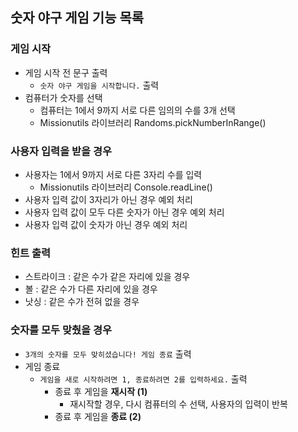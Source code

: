 ## 숫자 야구 게임 기능 목록
### 게임 시작
- 게임 시작 전 문구 출력
  - `숫자 야구 게임을 시작합니다.` 출력
- 컴퓨터가 숫자를 선택
  - 컴퓨터는 1에서 9까지 서로 다른 임의의 수를 3개 선택
  - Missionutils 라이브러리 Randoms.pickNumberInRange()

### 사용자 입력을 받을 경우
- 사용자는 1에서 9까지 서로 다른 3자리 수를 입력
  - Missionutils 라이브러리 Console.readLine()
- 사용자 입력 값이 3자리가 아닌 경우 예외 처리
- 사용자 입력 값이 모두 다른 숫자가 아닌 경우 예외 처리
- 사용자 입력 값이 숫자가 아닌 경우 예외 처리

### 힌트 출력
- 스트라이크 : 같은 수가 같은 자리에 있을 경우
- 볼 : 같은 수가 다른 자리에 있을 경우
- 낫싱 : 같은 수가 전혀 없을 경우

### 숫자를 모두 맞췄을 경우
- `3개의 숫자를 모두 맞히셨습니다! 게임 종료` 출력
- 게임 종료
  - `게임을 새로 시작하려면 1, 종료하려면 2를 입력하세요.` 출력
    - 종료 후 게임을 **재시작 (1)**
      - 재시작할 경우, 다시 컴퓨터의 수 선택, 사용자의 입력이 반복
    - 종료 후 게임을 **종료 **(2)****